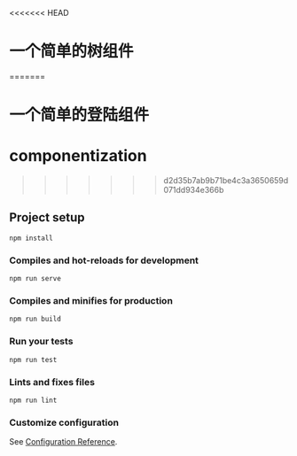<<<<<<< HEAD
# **一个简单的树组件**
=======
# **一个简单的登陆组件**
# componentization
>>>>>>> d2d35b7ab9b71be4c3a3650659d071dd934e366b

## Project setup
```
npm install
```

### Compiles and hot-reloads for development
```
npm run serve
```

### Compiles and minifies for production
```
npm run build
```

### Run your tests
```
npm run test
```

### Lints and fixes files
```
npm run lint
```

### Customize configuration
See [Configuration Reference](https://cli.vuejs.org/config/).
